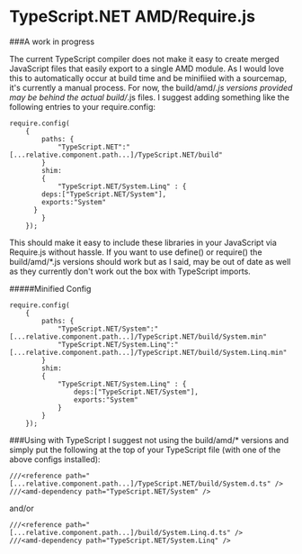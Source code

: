 TypeScript.NET AMD/Require.js
=============================

###A work in progress

The current TypeScript compiler does not make it easy to create merged JavaScript files that easily export to a single AMD module.
As I would love this to automatically occur at build time and be minifiied with a sourcemap, it's currently a manual process.
For now, the build/amd/*.js versions provided may be behind the actual build/*.js files.
I suggest adding something like the following entries to your require.config:
```
require.config(
	{
		paths: {
			"TypeScript.NET":"[...relative.component.path...]/TypeScript.NET/build"
		}
		shim:
		{
			"TypeScript.NET/System.Linq" : {
        deps:["TypeScript.NET/System"],
        exports:"System"
      }
		}
	});
```
This should make it easy to include these libraries in your JavaScript via Require.js without hassle.
If you want to use define() or require() the build/amd/*.js versions should work but as I said, may be out of date as well as they currently don't work out the box with TypeScript imports.

#####Minified Config

```
require.config(
	{
		paths: {
			"TypeScript.NET/System":"[...relative.component.path...]/TypeScript.NET/build/System.min"
			"TypeScript.NET/System.Linq":"[...relative.component.path...]/TypeScript.NET/build/System.Linq.min"
		}
		shim:
		{
			"TypeScript.NET/System.Linq" : {
				deps:["TypeScript.NET/System"],
				exports:"System"
			}
		}
	});
```
###Using with TypeScript
I suggest not using the build/amd/* versions and simply put the following at the top of your TypeScript file (with one of the above configs installed):
```
///<reference path="[...relative.component.path...]/TypeScript.NET/build/System.d.ts" />
///<amd-dependency path="TypeScript.NET/System" />
```
and/or
```
///<reference path="[...relative.component.path...]/build/System.Linq.d.ts" />
///<amd-dependency path="TypeScript.NET/System.Linq" />
```

